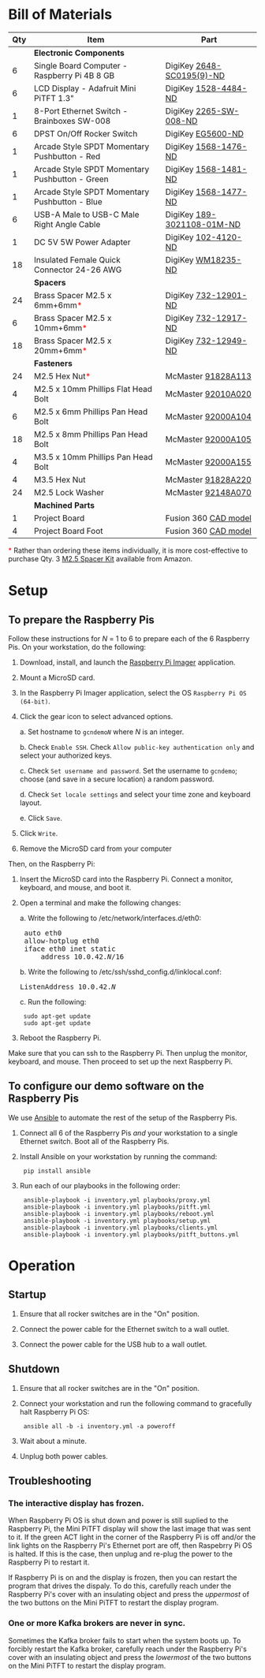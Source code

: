 # Bill of Materials

| Qty | Item | Part |
| - | - | - |
| | **Electronic Components**
| 6 | Single Board Computer - Raspberry Pi 4B 8 GB | DigiKey [2648-SC0195(9)-ND](https://www.digikey.com/en/products/detail/raspberry-pi/SC0195-9/12159401) |
| 6 | LCD Display - Adafruit Mini PiTFT 1.3" | DigiKey [1528-4484-ND](https://www.digikey.com/en/products/detail/adafruit-industries-llc/4484/11503310) |
| 1 | 8-Port Ethernet Switch - Brainboxes SW-008 | DigiKey [2265-SW-008-ND](https://www.digikey.com/en/products/detail/brainboxes/SW-008/21574710) |
| 6 | DPST On/Off Rocker Switch | DigiKey [EG5600-ND](https://www.digikey.com/en/products/detail/e-switch/R5ABLKREDIF0/1805312) |
| 1 | Arcade Style SPDT Momentary Pushbutton - Red | DigiKey [1568-1476-ND](https://www.digikey.com/en/products/detail/sparkfun-electronics/COM-09336/6047815) |
| 1 | Arcade Style SPDT Momentary Pushbutton - Green | DigiKey [1568-1481-ND](https://www.digikey.com/en/products/detail/sparkfun-electronics/COM-09341/6047820) |
| 1 | Arcade Style SPDT Momentary Pushbutton - Blue | DigiKey [1568-1477-ND](https://www.digikey.com/en/products/detail/sparkfun-electronics/COM-09337/6047816) |
| 6 | USB-A Male to USB-C Male Right Angle Cable | DigiKey [189-3021108-01M-ND](https://www.digikey.com/en/products/detail/qualtek/3021108-01M/13181646) |
| 1 | DC 5V 5W Power Adapter | DigiKey [102-4120-ND](https://www.digikey.com/en/products/detail/cui-inc/SWI5-5-N-P5/6579910) |
| 18 | Insulated Female Quick Connector 24-26 AWG | DigiKey [WM18235-ND](https://www.digikey.com/en/products/detail/molex/0190030071/279036) |
| | **Spacers**
| 24 | Brass Spacer M2.5 x 6mm+6mm<span style="color: red">\*</span> | DigiKey [732-12901-ND](https://www.digikey.com/en/products/detail/würth-elektronik/971060154/9488605) |
| 6 | Brass Spacer M2.5 x 10mm+6mm<span style="color: red">\*</span> | DigiKey [732-12917-ND](https://www.digikey.com/en/products/detail/würth-elektronik/971100154/9488621) |
| 18 | Brass Spacer M2.5 x 20mm+6mm<span style="color: red">\*</span> | DigiKey [732-12949-ND](https://www.digikey.com/en/products/detail/würth-elektronik/971200154/9488653) |
| | **Fasteners**
| 24 | M2.5 Hex Nut<span style="color: red">\*</span> | McMaster [91828A113](https://www.mcmaster.com/catalog/91828A113) |
| 4 | M2.5 x 10mm Phillips Flat Head Bolt | McMaster [92010A020](https://www.mcmaster.com/catalog/92010A020) |
| 6 | M2.5 x 6mm Phillips Pan Head Bolt | McMaster [92000A104](https://www.mcmaster.com/catalog/92000A104) |
| 18 | M2.5 x 8mm Phillips Pan Head Bolt | McMaster [92000A105](https://www.mcmaster.com/catalog/92000A105) |
| 4 | M3.5 x 10mm Phillips Pan Head Bolt | McMaster [92000A155](https://www.mcmaster.com/catalog/92000A155) |
| 4 | M3.5 Hex Nut | McMaster [91828A220](https://www.mcmaster.com/catalog/91828A220) |
| 24 | M2.5 Lock Washer | McMaster [92148A070](https://www.mcmaster.com/catalog/92148A070) | |
| | **Machined Parts**
| 1 | Project Board | Fusion 360 [CAD model](https://a360.co/41hcmYX) |
| 4 | Project Board Foot | Fusion 360 [CAD model](https://a360.co/48mfR2I) |

<span style="color: red">\*</span> Rather than ordering these items individually, it is more cost-effective to purchase Qty. 3 [M2.5 Spacer Kit](https://www.amazon.com/dp/B01L06CUJG) available from Amazon.

# Setup

## To prepare the Raspberry Pis

Follow these instructions for _N_ = 1 to 6 to prepare each of the 6 Raspberry Pis. On your workstation, do the following:

1. Download, install, and launch the [Raspberry Pi Imager](https://www.raspberrypi.com/software/) application.

2. Mount a MicroSD card.

3. In the Raspberry Pi Imager application, select the OS `Raspberry Pi OS (64-bit)`.

4. Click the gear icon to select advanced options.

    a. Set hostname to <code>gcndemo<i>N</i></code> where _N_ is an integer.

    b. Check `Enable SSH`. Check `Allow public-key authentication only` and select your authorized keys.

    c. Check `Set username and password`. Set the username to `gcndemo`; choose (and save in a secure location) a random password.

    d. Check `Set locale settings` and select your time zone and keyboard layout.

    e. Click `Save`.

5. Click `Write`.

6. Remove the MicroSD card from your computer

Then, on the Raspberry Pi:

1. Insert the MicroSD card into the Raspberry Pi. Connect a monitor, keyboard, and mouse, and boot it.

2. Open a terminal and make the following changes:

    a. Write the following to /etc/network/interfaces.d/eth0:

    <pre>
    auto eth0
    allow-hotplug eth0
    iface eth0 inet static
        address 10.0.42.<i>N</i>/16</pre>

    b. Write the following to /etc/ssh/sshd_config.d/linklocal.conf:

    <pre>ListenAddress 10.0.42.<i>N</i></pre>

    c. Run the following:

        sudo apt-get update
        sudo apt-get update

5. Reboot the Raspberry Pi.

Make sure that you can ssh to the Raspberry Pi. Then unplug the monitor, keyboard, and mouse. Then proceed to set up the next Raspberry Pi.

## To configure our demo software on the Raspberry Pis

We use [Ansible](https://docs.ansible.com) to automate the rest of the setup of the Raspberry Pis.

1. Connect all 6 of the Raspberry Pis _and_ your workstation to a single Ethernet switch. Boot all of the Raspberry Pis.

2. Install Ansible on your workstation by running the command:

        pip install ansible

3. Run each of our playbooks in the following order:

        ansible-playbook -i inventory.yml playbooks/proxy.yml
        ansible-playbook -i inventory.yml playbooks/pitft.yml
        ansible-playbook -i inventory.yml playbooks/reboot.yml
        ansible-playbook -i inventory.yml playbooks/setup.yml
        ansible-playbook -i inventory.yml playbooks/clients.yml
        ansible-playbook -i inventory.yml playbooks/pitft_buttons.yml

# Operation

## Startup

1. Ensure that all rocker switches are in the "On" position.

2. Connect the power cable for the Ethernet switch to a wall outlet.

3. Connect the power cable for the USB hub to a wall outlet.

## Shutdown

1. Ensure that all rocker switches are in the "On" position.

2. Connect your workstation and run the following command to gracefully halt Raspberry Pi OS:

        ansible all -b -i inventory.yml -a poweroff

3. Wait about a minute.

4. Unplug both power cables.

## Troubleshooting

### The interactive display has frozen.

When Raspberry Pi OS is shut down and power is still suplied to the Raspberry Pi, the Mini PiTFT display will show the last image that was sent to it. If the green ACT light in the corner of the Raspberry Pi is off and/or the link lights on the Raspberry Pi's Ethernet port are off, then Raspebrry Pi OS is halted. If this is the case, then unplug and re-plug the power to the Raspberry Pi to restart it.

If Raspberry Pi is on and the display is frozen, then you can restart the program that drives the dispaly. To do this, carefully reach under the Raspberry Pi's cover with an insulating object and press the _uppermost_ of the two buttons on the Mini PiTFT to restart the display program.

### One or more Kafka brokers are never in sync.

Sometimes the Kafka broker fails to start when the system boots up. To forcibly restart the Kafka broker, carefully reach under the Raspberry Pi's cover with an insulating object and press the _lowermost_ of the two buttons on the Mini PiTFT to restart the display program.
